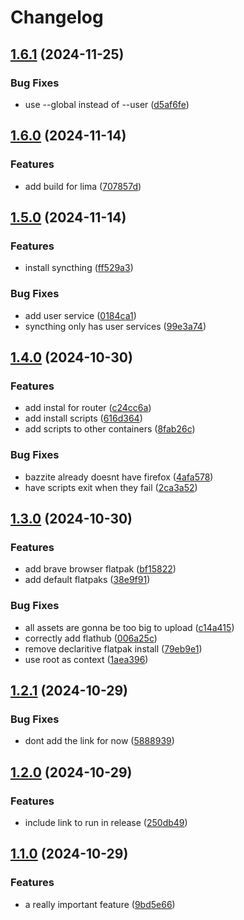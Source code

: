 # Changelog

## [1.6.1](https://github.com/kevindurb/bootc/compare/v1.6.0...v1.6.1) (2024-11-25)


### Bug Fixes

* use --global instead of --user ([d5af6fe](https://github.com/kevindurb/bootc/commit/d5af6fe2f41c7da4261ec6add652456e0150bb40))

## [1.6.0](https://github.com/kevindurb/bootc/compare/v1.5.0...v1.6.0) (2024-11-14)


### Features

* add build for lima ([707857d](https://github.com/kevindurb/bootc/commit/707857da204017a1d051a031819a4e32b6b06b41))

## [1.5.0](https://github.com/kevindurb/bootc/compare/v1.4.0...v1.5.0) (2024-11-14)


### Features

* install syncthing ([ff529a3](https://github.com/kevindurb/bootc/commit/ff529a3da94c2ba239db0cd5533dd5e6e6ed482b))


### Bug Fixes

* add user service ([0184ca1](https://github.com/kevindurb/bootc/commit/0184ca1f00db7407f606d26b7cb0fd28bfed3689))
* syncthing only has user services ([99e3a74](https://github.com/kevindurb/bootc/commit/99e3a7467fdacd10bb431e8e5873c21d7016b9cf))

## [1.4.0](https://github.com/kevindurb/bootc/compare/v1.3.0...v1.4.0) (2024-10-30)


### Features

* add instal for router ([c24cc6a](https://github.com/kevindurb/bootc/commit/c24cc6aa579c916b366d0740d022f6e21959fac7))
* add install scripts ([616d364](https://github.com/kevindurb/bootc/commit/616d36477a1d579d37561a4ce953d96b1b71ebd9))
* add scripts to other containers ([8fab26c](https://github.com/kevindurb/bootc/commit/8fab26c56aaff14b1765d7138c590ecb70d17025))


### Bug Fixes

* bazzite already doesnt have firefox ([4afa578](https://github.com/kevindurb/bootc/commit/4afa5789888c27bad31ca259feef62cd410948fe))
* have scripts exit when they fail ([2ca3a52](https://github.com/kevindurb/bootc/commit/2ca3a52645868c18bd1f5ac30012ad90b647666f))

## [1.3.0](https://github.com/kevindurb/bootc/compare/v1.2.1...v1.3.0) (2024-10-30)


### Features

* add brave browser flatpak ([bf15822](https://github.com/kevindurb/bootc/commit/bf15822665f437031ec5a4dc12807c0028c1df85))
* add default flatpaks ([38e9f91](https://github.com/kevindurb/bootc/commit/38e9f91ce88a36c082cf3068f564cc86d1b261f3))


### Bug Fixes

* all assets are gonna be too big to upload ([c14a415](https://github.com/kevindurb/bootc/commit/c14a415acaa7e97910d57e141b39a9314a479185))
* correctly add flathub ([006a25c](https://github.com/kevindurb/bootc/commit/006a25c3a835ea05e5252203a9d8869764d609ed))
* remove declaritive flatpak install ([79eb9e1](https://github.com/kevindurb/bootc/commit/79eb9e19b42317c1b0134d37fd7bfe034541a4b0))
* use root as context ([1aea396](https://github.com/kevindurb/bootc/commit/1aea39617dff588b44b866fc48f61d098d92de4a))

## [1.2.1](https://github.com/kevindurb/bootc/compare/v1.2.0...v1.2.1) (2024-10-29)


### Bug Fixes

* dont add the link for now ([5888939](https://github.com/kevindurb/bootc/commit/5888939e64ff981c144df5ea09ae8e75705b678e))

## [1.2.0](https://github.com/kevindurb/bootc/compare/v1.1.0...v1.2.0) (2024-10-29)


### Features

* include link to run in release ([250db49](https://github.com/kevindurb/bootc/commit/250db492876cf4ffc9d84280b86b515369fc85f2))

## [1.1.0](https://github.com/kevindurb/bootc/compare/v1.0.7...v1.1.0) (2024-10-29)


### Features

* a really important feature ([9bd5e66](https://github.com/kevindurb/bootc/commit/9bd5e66ade9544353399d1bc5bf2c9b91fd6fb91))
